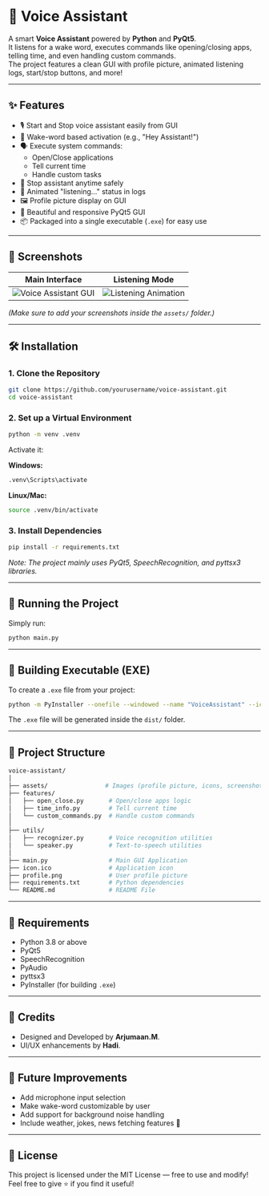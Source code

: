 # 🧠 Voice Assistant

A smart **Voice Assistant** powered by **Python** and **PyQt5**.  
It listens for a wake word, executes commands like opening/closing apps, telling time, and even handling custom commands.  
The project features a clean GUI with profile picture, animated listening logs, start/stop buttons, and more!

---

## ✨ Features

- 🎙️ Start and Stop voice assistant easily from GUI
- 🧠 Wake-word based activation (e.g., "Hey Assistant!")
- 🗣️ Execute system commands:
  - Open/Close applications
  - Tell current time
  - Handle custom tasks
- 🔴 Stop assistant anytime safely
- 🚀 Animated "listening..." status in logs
- 🖼️ Profile picture display on GUI
- 🎨 Beautiful and responsive PyQt5 GUI
- 📦 Packaged into a single executable (`.exe`) for easy use

---

## 📸 Screenshots

| Main Interface | Listening Mode |
| :------------: | :-------------: |
| ![Voice Assistant GUI](assets/screenshot1.png) | ![Listening Animation](assets/screenshot2.png) |

*(Make sure to add your screenshots inside the `assets/` folder.)*

---

## 🛠️ Installation

### 1. Clone the Repository

```bash
git clone https://github.com/yourusername/voice-assistant.git
cd voice-assistant
```

### 2. Set up a Virtual Environment

```bash
python -m venv .venv
```

Activate it:

**Windows:**

```bash
.venv\Scripts\activate
```

**Linux/Mac:**

```bash
source .venv/bin/activate
```

### 3. Install Dependencies

```bash
pip install -r requirements.txt
```

*Note: The project mainly uses PyQt5, SpeechRecognition, and pyttsx3 libraries.*

---

## 🚀 Running the Project

Simply run:

```bash
python main.py
```

---

## 🛑 Building Executable (EXE)

To create a `.exe` file from your project:

```bash
python -m PyInstaller --onefile --windowed --name "VoiceAssistant" --icon "icon.ico" main.py
```

The `.exe` file will be generated inside the `dist/` folder.

---

## 📁 Project Structure

```bash
voice-assistant/
│
├── assets/                # Images (profile picture, icons, screenshots)
├── features/
│   ├── open_close.py       # Open/close apps logic
│   ├── time_info.py        # Tell current time
│   └── custom_commands.py  # Handle custom commands
│
├── utils/
│   ├── recognizer.py       # Voice recognition utilities
│   └── speaker.py          # Text-to-speech utilities
│
├── main.py                 # Main GUI Application
├── icon.ico                # Application icon
├── profile.png             # User profile picture
├── requirements.txt        # Python dependencies
└── README.md               # README File
```

---

## 📜 Requirements

- Python 3.8 or above
- PyQt5
- SpeechRecognition
- PyAudio
- pyttsx3
- PyInstaller (for building `.exe`)

---

## 🙌 Credits

- Designed and Developed by **Arjumaan.M**.
- UI/UX enhancements by **Hadi**.

---

## 📣 Future Improvements

- Add microphone input selection
- Make wake-word customizable by user
- Add support for background noise handling
- Include weather, jokes, news fetching features 🌟

---

## 🧹 License

This project is licensed under the MIT License — free to use and modify!  
Feel free to give ⭐ if you find it useful!

